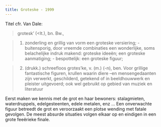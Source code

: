 ```yaml
---
title: Groteske - 1999
---
```

Titel cfr. Van Dale:

> grotesk’ (<It.), bn. Bw.,

> 1. zonderling en grillig van vorm
> een groteske versiering; - buitensporig, door vreemde combinaties een wonderlijke, soms belachelijke indruk makend: groteske ideeën; een groteske aanmatiging; - bespottelijk: een groteske figuur;

> 2. (drukk.) schreefloos
> grotes’ke, v. (m.) (-n), ben. Voor grillige fantastische figuren, krullen waarin diere –en mensengedaanten zijn verwerkt, geschilderd, getekend of in beeldhouwwerk en pleister uitgevoerd; ook wel gebruikt op gebied van muziek en literatuur

Eerst maken we kennis met de grot en haar bewoners: stalagmieten, waterdruppels, edelgesteenten, edele metalen, enz ... Een onverwachte figuur betreedt de grot en veroorzaakt een plotse wending met fatale gevolgen. De meest absurde situaties volgen elkaar op en eindigen in een grote feeërieke finale.
